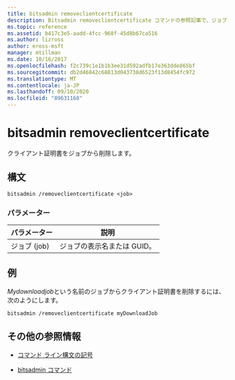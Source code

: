 ```yaml
---
title: bitsadmin removeclientcertificate
description: Bitsadmin removeclientcertificate コマンドの参照記事で、ジョブからクライアント証明書を削除します。
ms.topic: reference
ms.assetid: b417c3e5-aadd-4fcc-968f-45d8b67ca516
ms.author: lizross
author: eross-msft
manager: mtillman
ms.date: 10/16/2017
ms.openlocfilehash: f2c739c1e1b1b3ee31d592adfb17e363dde865bf
ms.sourcegitcommit: db2d46842c68813d043738d6523f13d8454fc972
ms.translationtype: MT
ms.contentlocale: ja-JP
ms.lasthandoff: 09/10/2020
ms.locfileid: "89631168"
---
```

# <a name="bitsadmin-removeclientcertificate"></a>bitsadmin removeclientcertificate

クライアント証明書をジョブから削除します。

## <a name="syntax"></a>構文

```
bitsadmin /removeclientcertificate <job>
```

### <a name="parameters"></a>パラメーター

| パラメーター | 説明 |
| -------------- | -------------- |
| ジョブ (job) | ジョブの表示名または GUID。 |

## <a name="examples"></a>例

*Mydownloadjob*という名前のジョブからクライアント証明書を削除するには、次のようにします。

```
bitsadmin /removeclientcertificate myDownloadJob
```

## <a name="additional-references"></a>その他の参照情報

- [コマンド ライン構文の記号](command-line-syntax-key.md)

- [bitsadmin コマンド](bitsadmin.md)
